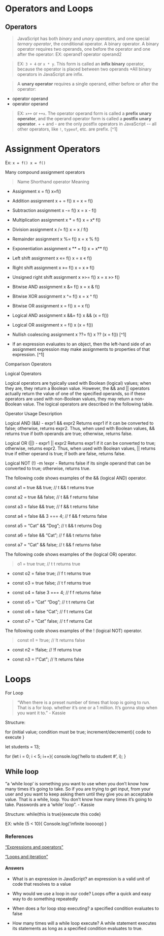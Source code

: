 # Operators and Loops

## Operators

> JavaScript has both *binary* and *unary operators*, and one special *ternary operator*, the conditional operator. A binary operator. A binary operator requires two operands, one before the operator and one after the operator:
> EX: operand1 operator operand2

> EX: `3 + 4` or `x * y`. This form is called an **infix binary** operator, because the operator is placed between two operands *All binary operators in JavaScript are infix.

> A **unary operator** requires a single operand, either before or after the operator:

- operator operand
- operator operand

> EX: `x++` or `++x`. The operator operand form is called a **prefix unary operator**, and the operand operator form is called a **postfix unary operator**. + + and - are the only postfix operators in JavaScript -- all other operators, like `!`, `typeof`, etc. are prefix. [^1]

# Assignment Operators

Ex: `x = f() x = f()`

Many compound assignment operators

> Name Shorthand operator Meaning

- Assignment x = f() x=f()

- Addition assignment x + = f() x = x = f()

- Subtraction assignment x -= f() x = x - f()

- Multiplication assignment x * = f() x = x* f()

- Division assignment x /= f() x = x / f()

- Remainder assignment x %= f() x = x % f()

- Exponentiation assignment x ** = f() x = x** f()

- Left shift assignment x «= f() x = x « f()

- Right shift assignment x »= f() x = x » f()

- Unsigned right shift assignment x »>= f() x = x »> f()

- Bitwise AND assignment x &= f() x = x & f()

- Bitwise XOR assignment x ^= f() x = x ^ f()

- Bitwise OR assignment x = f() x = x f()

- Logical AND assignment x &&= f() x && (x = f())

- Logical OR assignment x   = f() x   (x = f())

- Nullish coalescing assignment x ??= f() x ?? (x = f()) [^1]

- If an expression evaluates to an object, then the left-hand side of an assignment expression may make assignments to properties of that expression. [^1]

Comparison Operators

Logical Operators

Logical operators are typically used with Boolean (logical) values; when they are, they return a Boolean value. However, the && and || operators actually return the value of one of the specified operands, so if these operators are used with non-Boolean values, they may return a non-Boolean value. The logical operators are described in the following table.

Operator Usage Description

Logical AND (&&) - expr1 && expr2 Returns expr1 if it can be converted to false; otherwise, returns expr2. Thus, when used with Boolean values, && returns true if both operands are true; otherwise, returns false.

Logical OR (||) - expr1 || expr2 Returns expr1 if it can be converted to true; otherwise, returns expr2. Thus, when used with Boolean values, || returns true if either operand is true; if both are false, returns false.

Logical NOT (!) -m !expr - Returns false if its single operand that can be converted to true; otherwise, returns true.

The following code shows examples of the && (logical AND) operator.

const a1 = true && true; // t && t returns true

const a2 = true && false; // t && f returns false

const a3 = false && true; // f && t returns false

const a4 = false && 3 === 4; // f && f returns false

const a5 = “Cat” && “Dog”; // t && t returns Dog

const a6 = false && “Cat”; // f && t returns false

const a7 = “Cat” && false; // t && f returns false

The following code shows examples of the   (logical OR) operator.

> o1 = true   true; // t   t returns true

- const o2 = false   true; // f   t returns true

- const o3 = true   false; // t   f returns true

- const o4 = false   3 === 4; // f   f returns false

- const o5 = “Cat”   “Dog”; // t   t returns Cat

- const o6 = false   “Cat”; // f   t returns Cat

- const o7 = “Cat”   false; // t   f returns Cat

The following code shows examples of the ! (logical NOT) operator.

> const n1 = !true; // !t returns false

- const n2 = !false; // !f returns true

- const n3 = !"Cat"; // !t returns false

# Loops

For Loop

> “When there is a preset number of times that loop is going to run. That is a for loop. whether it’s one or a 1 million. It’s gonna stop when you want it to.” - Kassie

Structure:

for (initial value; condition must be true; increment/decrement){ code to execute }

let students = 13;

for (let i = 0; i < 5; i++){ console.log(‘hello to student #’, i); }

## While loop

“a ‘while loop’ is something you want to use when you don’t know how many times it’s going to take. So if you are trying to get input, from your user and you want to keep asking them until they give you an acceptable value. That is a while, loop. You don’t know how many times it’s going to take. Passwords are a ‘while’ loop”. - Kassie

Structure: while(this is true){execute this code}

EX: while (5 < 10){ Console.log('infinite looooop) }

### References

[“Expressions and operators”](https://developer.mozilla.org/en-US/docs/Web/JavaScript/Guide/Expressions_and_Operators)

[“Loops and iteration”](https://developer.mozilla.org/en-US/docs/Web/JavaScript/Guide/Loops_and_iteration)

#### Answers

- What is an expression in JavaScript?
an expression is a valid unit of code that resolves to a value

- Why would we use a loop in our code?
Loops offer a quick and easy way to do something repeatedly

- When does a for loop stop executing?
a specified condition evaluates to false

- How many times will a while loop execute?
A while statement executes its statements as long as a specified condition evaluates to true.

